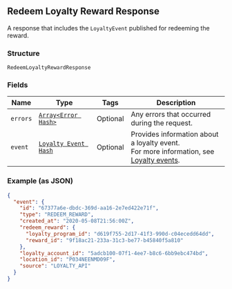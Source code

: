 ## Redeem Loyalty Reward Response

A response that includes the `LoyaltyEvent` published for redeeming the reward.

### Structure

`RedeemLoyaltyRewardResponse`

### Fields

| Name | Type | Tags | Description |
|  --- | --- | --- | --- |
| `errors` | [`Array<Error Hash>`](/doc/models/error.md) | Optional | Any errors that occurred during the request. |
| `event` | [`Loyalty Event Hash`](/doc/models/loyalty-event.md) | Optional | Provides information about a loyalty event. <br>For more information, see [Loyalty events](https://developer.squareup.com/docs/docs/loyalty-api/overview/#loyalty-events). |

### Example (as JSON)

```json
{
  "event": {
    "id": "67377a6e-dbdc-369d-aa16-2e7ed422e71f",
    "type": "REDEEM_REWARD",
    "created_at": "2020-05-08T21:56:00Z",
    "redeem_reward": {
      "loyalty_program_id": "d619f755-2d17-41f3-990d-c04ecedd64dd",
      "reward_id": "9f18ac21-233a-31c3-be77-b45840f5a810"
    },
    "loyalty_account_id": "5adcb100-07f1-4ee7-b8c6-6bb9ebc474bd",
    "location_id": "P034NEENMD09F",
    "source": "LOYALTY_API"
  }
}
```

